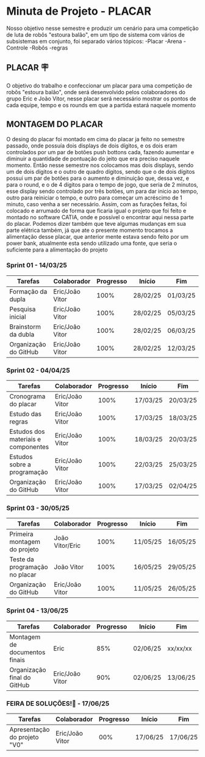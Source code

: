 # Minuta de Projeto - PLACAR

 Nosso objetivo nesse semestre e produzir um cenário para uma competição de luta de robôs "estoura balão", em um tipo de sistema com vários de subsistemas em conjunto, foi separado vários tópicos:
-Placar
-Arena
-Controle
-Robôs
-regras 

## PLACAR 🪧
 
 O objetivo do trabalho e confeccionar um placar para uma competição de robôs "estoura balão", onde será desenvolvido pelos colaboradores do grupo Eric e João Vitor, nesse placar será necessário mostrar os pontos de cada equipe, tempo e os rounds em que a partida estará naquele momento

## MONTAGEM DO PLACAR
 O desing do placar foi montado em cima do placar ja feito no semestre passado, onde possuía dois displays de dois dígitos, e os dois eram controlados por um par de botões push bottons cada, fazendo aumentar e diminuir a quantidade de pontuação do jeito que era preciso naquele momento.
 Então nesse semestre nos colocamos mas dois displays, sendo um de dois dígitos e o outro de quadro dígitos, sendo que o de dois dígitos possui um par de botões para o aumento e diminuição que, dessa vez, e para o round, e o de 4 dígitos para o tempo de jogo, que seria de 2 minutos, esse display sendo controlado por três botões, um para dar inicio ao tempo, outro para reiniciar o tempo, e outro para começar um acréscimo de 1 minuto, caso venha a ser necessário.
 Assim, com as furações feitas, foi colocado e arrumado de forma que ficaria igual o projeto que foi feito e montado no software CATIA, onde e possível o encontrar aqui nessa parte do placar.
 Podemos dizer também que teve algumas mudanças em sua parte elétrica também, já que ate o presente momento trocamos a alimentação desse placar, que anterior mente estava sendo feito por um power bank, atualmente esta sendo utilizado uma fonte, que seria o suficiente para a alimentação do projeto


### Sprint 01 - 14/03/25
| Tarefas | Colaborador | Progresso | Início | Fim |
|---------|------------|--------|-----|------|
| Formação da dupla  | Eric/João Vitor | 100% | 28/02/25 | 01/03/25 |
| Pesquisa inicial | Eric/João Vitor | 100% | 28/02/25 | 05/03/25 |
| Brainstorm da dubla | Eric/João Vitor | 100% | 28/02/25 | 06/03/25 |
| Organização do GitHub | Eric/João Vitor | 100% | 28/02/25 | 12/03/25 | 

### Sprint 02 - 04/04/25
| Tarefas | Colaborador | Progresso | Início | Fim |
|---------|------------|--------|-----|------|
| Cronograma do placar  | Eric/João Vitor | 100% | 17/03/25 | 20/03/25 |
| Estudo das regras | Eric/João Vitor | 100% | 17/03/25 | 18/03/25 |
| Estudos dos materiais e componentes | Eric/João Vitor | 100% | 18/03/25 | 20/03/25 |
| Estudos sobre a programação | Eric/João Vitor | 100% | 22/03/25 | 25/03/25 |
| Organização do GitHub | Eric/João Vitor | 100% | 17/03/25 | 02/04/25 |

### Sprint 03 - 30/05/25
| Tarefas | Colaborador | Progresso | Início | Fim |
|---------|------------|--------|-----|------|
| Primeira montagem do projeto | João Vitor/Eric | 100% | 11/05/25 | 16/05/25 |
| Teste da programação no placar | João Vitor | 100% | 16/05/25 | 29/05/25 |
| Organização do GitHub | Eric/João Vitor | 100% | 11/05/25 | 26/05/25 |

### Sprint 04 - 13/06/25
| Tarefas | Colaborador | Progresso | Início | Fim |
|---------|------------|--------|-----|------|
| Montagem de documentos finais | Eric | 85% | 02/06/25 | xx/xx/xx |
| Organização final do GitHub | Eric/João Vitor | 90% | 02/06/25 | 13/06/25 |

### FEIRA DE SOLUÇÕES!🎉 - 17/06/25
| Tarefas | Colaborador | Progresso | Início | Fim |
|---------|------------|--------|-----|------|
| Apresentação do projeto "V0" | Eric/João Vitor | 00% | 17/06/25 | 17/06/25 |
